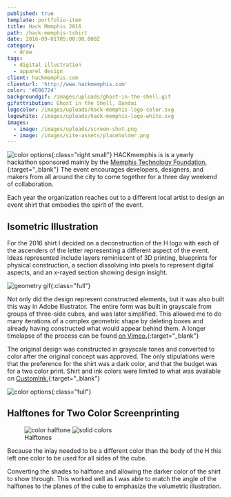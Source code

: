 ```yaml
---
published: true
template: portfolio-item
title: Hack Memphis 2016
path: /hack-memphis-tshirt
date: 2016-09-01T05:00:00.000Z
category:
  - draw
tags:
  - digital illustration
  - apparel design
client: hackmemphis.com
clienturl: 'http://www.hackmemphis.com'
color: '#E86724'
backgroundgif: /images/uploads/ghost-in-the-shell.gif
gifattribution: Ghost in the Shell, Bandai
logocolor: /images/uploads/hack-memphis-logo-color.svg
logowhite: /images/uploads/hack-memphis-logo-white.svg
images:
  - image: /images/uploads/screen-shot.png
  - image: /images/site-assets/placeholder.png
---
```


![color options](/assets/images/portfolio/hack-memphis-2016/logo.png){:class="right small"}
HACKmemphis is is a yearly hackathon sponsored mainly by the [Memphis Technology Foundation.](http://www.memphistechnology.org/){:target="_blank"} The event encourages developers, designers, and makers from all around the city to come together for a three day weekend of collaboration.

Each year the organization reaches out to a different local artist to design an event shirt that embodies the spirit of the event.

## Isometric Illustration

For the 2016 shirt I decided on a deconstruction of the H logo with each of the ascenders of the letter representing a different aspect of the event. Ideas represented include layers reminiscent of 3D printing, blueprints for physical construction, a section dissolving into pixels to represent digital aspects, and an x-rayed section showing design insight.

![geometry gif](/assets/images/portfolio/hack-memphis-2016/geometry.gif){:class="full"}

Not only did the design represent constructed elements, but it was also built this way in Adobe Illustrator. The entire form was built in grayscale from groups of three-side cubes, and was later simplified. This allowed me to do many iterations of a complex geometric shape by deleting boxes and already having constructed what would appear behind them. A longer timelapse of the process can be found [on Vimeo.](https://vimeo.com/231281744){:target="_blank"}

The original design was constructed in grayscale tones and converted to color after the original concept was approved. The only stipulations were that the preference for the shirt was a dark color, and that the budget was for a two color print. Shirt and ink colors were limited to what was available on [CustomInk.](https://www.customink.com/products/styles/canvas-tri-blend-t-shirt/242000){:target="_blank"}

![color options](/assets/images/portfolio/hack-memphis-2016/color-options.jpg){:class="full"}

## Halftones for Two Color Screenprinting

<figure class="compare left">
    <img src="/assets/images/portfolio/hack-memphis-2016/hover-screen-2.jpg" alt="color halftone">
    <img src="/assets/images/portfolio/hack-memphis-2016/hover-solid-2.jpg" alt="solid colors">
    <figcaption>Halftones</figcaption>
</figure>
Because the inlay needed to be a different color than the body of the H this left one color to be used for all sides of the cube.

Converting the shades to halftone and allowing the darker color of the shirt to show through. This worked well as I was able to match the angle of the halftones to the planes of the cube to emphasize the volumetric illustration.
